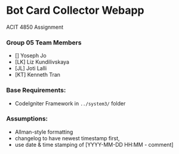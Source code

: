 # Bot Card Collector Webapp
ACIT 4850 Assignment

### Group 05 Team Members

* [] Yoseph  Jo
* [LK] Liz     Kundilivskaya 
* [JL] Joti    Lalli
* [KT] Kenneth Tran

### Base Requirements:
* CodeIgniter Framework in `../system3/` folder

### Assumptions:
* Allman-style formatting
* changelog to have newest timestamp first,
* use date & time stamping of [YYYY-MM-DD HH:MM - comment]
